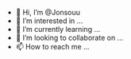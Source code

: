 - 👋 Hi, I’m @Jonsouu
- 👀 I’m interested in ...
- 🌱 I’m currently learning ...
- 💞️ I’m looking to collaborate on ...
- 📫 How to reach me ...

<!---
Jonsouu/Jonsouu is a ✨ special ✨ repository because its `README.md` (this file) appears on your GitHub profile.
You can click the Preview link to take a look at your changes.
--->
